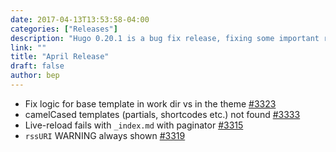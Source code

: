 ```yaml
---
date: 2017-04-13T13:53:58-04:00
categories: ["Releases"]
description: "Hugo 0.20.1 is a bug fix release, fixing some important regressions introduced in 0.20"
link: ""
title: "April Release"
draft: false
author: bep
---
```


*   Fix logic for base template in work dir vs in the theme [#3323](//github.com/gohugoio/hugo/issues/3323)
*   camelCased templates (partials, shortcodes etc.) not found [#3333](//github.com/gohugoio/hugo/issues/3333)
*   Live-reload fails with `_index.md` with paginator [#3315](//github.com/gohugoio/hugo/issues/3315)
*   `rssURI` WARNING always shown [#3319](//github.com/gohugoio/hugo/issues/3319)